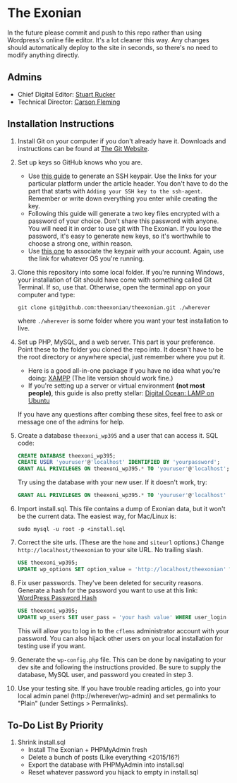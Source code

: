 # The Exonian
In the future please commit and push to this repo rather than using Wordpress's
online file editor. It's a lot cleaner this way. Any changes should automatically
deploy to the site in seconds, so there's no need to modify anything directly.

## Admins
- Chief Digital Editor: [Stuart Rucker](https://github.com/StuartRucker)
- Technical Director: [Carson Fleming](https://github.com/cflems)

## Installation Instructions
1. Install Git on your computer if you don't already have it.
    Downloads and instructions can be found at [The Git Website](https://git-scm.com/download/).

2. Set up keys so GitHub knows who you are.
    - Use [this guide](https://help.github.com/articles/generating-a-new-ssh-key-and-adding-it-to-the-ssh-agent/)
      to generate an SSH keypair. Use the links for your particular platform under the article header.
      You don't have to do the part that starts with `Adding your SSH key to the ssh-agent`. Remember or
      write down everything you enter while creating the key.
    - Following this guide will generate a two key files encrypted with a password of your choice. Don't
      share this password with anyone. You will need it in order to use git with The Exonian. If you lose
      the password, it's easy to generate new keys, so it's worthwhile to choose a strong one, within reason.
    - Use [this one](https://help.github.com/articles/adding-a-new-ssh-key-to-your-github-account/) to
      associate the keypair with your account. Again, use the link for whatever OS you're running.

3. Clone this repository into some local folder.
    If you're running Windows, your installation of Git should have come with something called
    Git Terminal. If so, use that. Otherwise, open the terminal app on your computer and type:
    ```shell
    git clone git@github.com:theexonian/theexonian.git ./wherever
    ```
    where `./wherever` is some folder where you want your test installation to live.

2. Set up PHP, MySQL, and a web server. This part is your preference.
    Point these to the folder you cloned the repo into. It doesn't have to
    be the root directory or anywhere special, just remember where you put
    it.

    - Here is a good all-in-one package if you have no idea what you're
      doing: [XAMPP](https://www.apachefriends.org/) (The lite version
      should work fine.)
    - If you're setting up a server or virtual environment **(not most people)**, this guide
      is also pretty stellar:
      [Digital Ocean: LAMP on Ubuntu](https://www.digitalocean.com/community/tutorials/how-to-install-linux-apache-mysql-php-lamp-stack-on-ubuntu-16-04)

    If you have any questions after combing these sites, feel free to ask
    or message one of the admins for help.

3. Create a database `theexoni_wp395` and a user that can access it.
    SQL code:
    ```sql
    CREATE DATABASE theexoni_wp395;
    CREATE USER 'youruser'@'localhost' IDENTIFIED BY 'yourpassword';
    GRANT ALL PRIVILEGES ON theexoni_wp395.* TO 'youruser'@'localhost';
    ```
    Try using the database with your new user. If it doesn't work, try:
    ```sql
    GRANT ALL PRIVILEGES ON theexoni_wp395.* TO 'youruser'@'localhost' IDENTIFIED BY 'yourpassword';
    ```

4. Import install.sql. This file contains a dump of Exonian data, but it
    won't be the current data.
    The easiest way, for Mac/Linux is:
    ```shell
    sudo mysql -u root -p <install.sql
    ```

5. Correct the site urls. (These are the `home` and `siteurl` options.)
    Change `http://localhost/theexonian` to your site URL. No trailing slash.
    ```sql
    USE theexoni_wp395;
    UPDATE wp_options SET option_value = 'http://localhost/theexonian' WHERE option_id = 1 OR option_id = 36;
    ```

6. Fix user passwords. They've been deleted for security reasons.
    Generate a hash for the password you want to use at this link:
    [WordPress Password Hash](https://cflems.github.io/wp-hash/)
    ```sql
    USE theexoni_wp395;
    UPDATE wp_users SET user_pass = 'your hash value' WHERE user_login = 'cflems';
    ```
    This will allow you to log in to the `cflems` administrator account with
    your password. You can also hijack other users on your local installation
    for testing use if you want.

7. Generate the `wp-config.php` file.
    This can be done by navigating to your dev site and following the instructions provided.
    Be sure to supply the database, MySQL user, and password you created in step 3. 

8. Use your testing site.
    If you have trouble reading articles, go into your local admin panel
    (http://wherever/wp-admin) and set permalinks to "Plain" 
    (under Settings > Permalinks).

## To-Do List By Priority
1. Shrink install.sql
    - Install The Exonian + PHPMyAdmin fresh
    - Delete a bunch of posts (Like everything <2015/16?)
    - Export the database with PHPMyAdmin into install.sql
    - Reset whatever password you hijack to empty in install.sql

